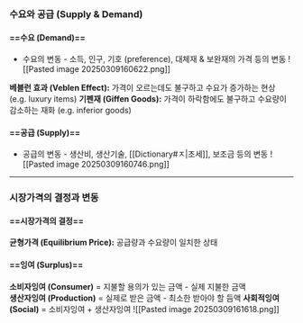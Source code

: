 ### 수요와 공급 (Supply & Demand)
#### ==수요 (Demand)==
- 수요의 변동 - 소득, 인구, 기호 (preference), 대체재 & 보완재의 가격 등의 변동
![[Pasted image 20250309160622.png]]

**베블런 효과 (Veblen Effect):** 가격이 오르는데도 불구하고 수요가 증가하는 현상 (e.g. luxury items)
**기펜재 (Giffen Goods):** 가격이 하락함에도 불구하고 수요량이 감소하는 재화 (e.g. inferior goods)
#### ==공급 (Supply)==
- 공급의 변동 - 생산비, 생산기술, [[Dictionary#ㅈ|조세]], 보조금 등의 변동
![[Pasted image 20250309160746.png]]
---
### 시장가격의 결정과 변동
#### ==시장가격의 결정==
**균형가격 (Equilibrium Price):** 공급량과 수요량이 일치한 상태
#### ==잉여 (Surplus)==
**소비자잉여 (Consumer)** = 지불할 용의가 있는 금액 - 실제 지불한 금액  
**생산자잉여 (Production)** = 실제로 받은 금액 - 최소한 받아야 할 듬액
**사회적잉여 (Social)** = 소비자잉여 + 생산자잉여
![[Pasted image 20250309161618.png]]
